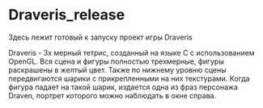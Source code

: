 # Draveris_release
Здесь лежит готовый к запуску проект игры Draveris

Draveris - 3х мерный тетрис, созданный на языке C с использованием OpenGL. Вся сцена и фигуры полностью трехмерные,
фигуры раскрашены в желтый цвет. Также по нижнему уровню сцены передвигаются шарики с прикрепленными на них текстурами. Когда фигура падает
на такой шарик, издается одна из фраз персонажа Draven, портрет которого можно наблюдать в окне справа.
